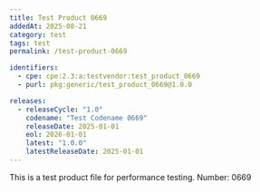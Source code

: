 ```yaml
---
title: Test Product 0669
addedAt: 2025-08-21
category: test
tags: test
permalink: /test-product-0669

identifiers:
  - cpe: cpe:2.3:a:testvendor:test_product_0669
  - purl: pkg:generic/test_product_0669@1.0.0

releases:
  - releaseCycle: "1.0"
    codename: "Test Codename 0669"
    releaseDate: 2025-01-01
    eol: 2026-01-01
    latest: "1.0.0"
    latestReleaseDate: 2025-01-01
---
```


This is a test product file for performance testing. Number: 0669
